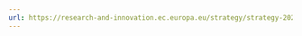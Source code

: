 ```yaml
---
url: https://research-and-innovation.ec.europa.eu/strategy/strategy-2020-2024/our-digital-future/open-science_en
---
```

